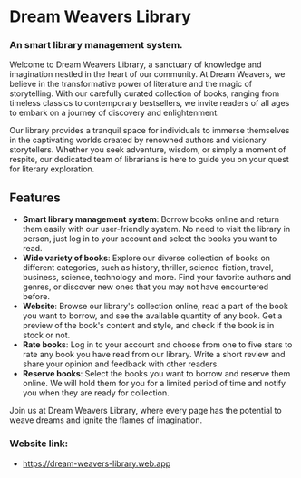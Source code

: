 # Dream Weavers Library
### An smart library management system.

Welcome to Dream Weavers Library, a sanctuary of knowledge and imagination nestled in the heart of our community. At Dream Weavers, we believe in the transformative power of literature and the magic of storytelling. With our carefully curated collection of books, ranging from timeless classics to contemporary bestsellers, we invite readers of all ages to embark on a journey of discovery and enlightenment.

Our library provides a tranquil space for individuals to immerse themselves in the captivating worlds created by renowned authors and visionary storytellers. Whether you seek adventure, wisdom, or simply a moment of respite, our dedicated team of librarians is here to guide you on your quest for literary exploration.

## Features

- **Smart library management system**: Borrow books online and return them easily with our user-friendly system. No need to visit the library in person, just log in to your account and select the books you want to read.
- **Wide variety of books**: Explore our diverse collection of books on different categories, such as history, thriller, science-fiction, travel, business, science, technology and more. Find your favorite authors and genres, or discover new ones that you may not have encountered before.
- **Website**: Browse our library's collection online, read a part of the book you want to borrow, and see the available quantity of any book. Get a preview of the book's content and style, and check if the book is in stock or not.
- **Rate books**: Log in to your account and choose from one to five stars to rate any book you have read from our library. Write a short review and share your opinion and feedback with other readers.
- **Reserve books**: Select the books you want to borrow and reserve them online. We will hold them for you for a limited period of time and notify you when they are ready for collection.


Join us at Dream Weavers Library, where every page has the potential to weave dreams and ignite the flames of imagination.

### Website link: 
- https://dream-weavers-library.web.app
